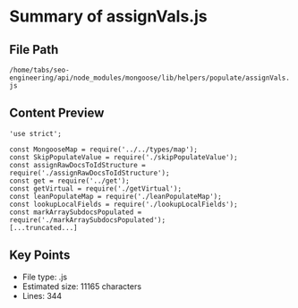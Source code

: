 # Summary of assignVals.js
  
## File Path
`/home/tabs/seo-engineering/api/node_modules/mongoose/lib/helpers/populate/assignVals.js`

## Content Preview
```
'use strict';

const MongooseMap = require('../../types/map');
const SkipPopulateValue = require('./skipPopulateValue');
const assignRawDocsToIdStructure = require('./assignRawDocsToIdStructure');
const get = require('../get');
const getVirtual = require('./getVirtual');
const leanPopulateMap = require('./leanPopulateMap');
const lookupLocalFields = require('./lookupLocalFields');
const markArraySubdocsPopulated = require('./markArraySubdocsPopulated');
[...truncated...]
```

## Key Points
- File type: .js
- Estimated size: 11165 characters
- Lines: 344
